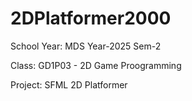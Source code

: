 # 2DPlatformer2000
School Year: MDS Year-2025 Sem-2

Class: GD1P03 - 2D Game Proogramming

Project: SFML 2D Platformer
